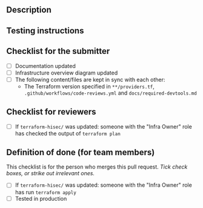 ## Description

<!--
Please describe:

 - What this PR changes.
 - Why (rationale, what problem it solves).
 - Caveats to be aware of, e.g. potential downtime once this change gets deployed.
 - Whether any manual migration must be performed, and how.
-->

## Testing instructions

<!--
Please describe how to test this change, after it has been deployed to production.
-->

## Checklist for the submitter

<!--
Check a box by filling in 'x', like so...

 - [x] Checklist item

...or mark it as not applicable, like so:

 - [ ] ~~Checklist item~~
-->

 - [ ] Documentation updated
 - [ ] Infrastructure overview diagram updated
   <!-- see docs/editing-diagrams.md to learn how to edit the diagram -->
 - [ ] The following content/files are kept in sync with each other:
   + The Terraform version specified in `**/providers.tf`, `.github/workflows/code-reviews.yml` and `docs/required-devtools.md`

## Checklist for reviewers

- [ ] If `terraform-hisec/` was updated: someone with the "Infra Owner" role has checked the output of `terraform plan`

## Definition of done (for team members)

This checklist is for the person who merges this pull request. _Tick check boxes, or strike out irrelevant ones._

 - [ ] If `terraform-hisec/` was updated: someone with the "Infra Owner" role has run `terraform apply`
 - [ ] Tested in production

